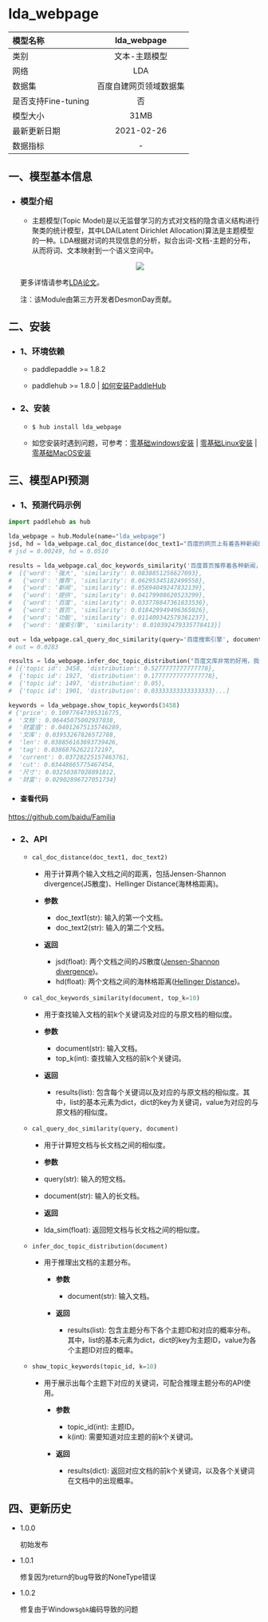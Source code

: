# lda_webpage

|模型名称|lda_webpage|
| :--- | :---: | 
|类别|文本-主题模型|
|网络|LDA|
|数据集|百度自建网页领域数据集|
|是否支持Fine-tuning|否|
|模型大小|31MB|
|最新更新日期|2021-02-26|
|数据指标|-|

## 一、模型基本信息

- ### 模型介绍

  - 主题模型(Topic Model)是以无监督学习的方式对文档的隐含语义结构进行聚类的统计模型，其中LDA(Latent Dirichlet Allocation)算法是主题模型的一种。LDA根据对词的共现信息的分析，拟合出词-文档-主题的分布，从而将词、文本映射到一个语义空间中。

  <p align="center">
  <img src="https://bj.bcebos.com/paddlehub/model/nlp/semantic_model/lda.png" hspace='10'/> <br />
  </p>

  更多详情请参考[LDA论文](http://www.jmlr.org/papers/volume3/blei03a/blei03a.pdf)。

  注：该Module由第三方开发者DesmonDay贡献。

## 二、安装

- ### 1、环境依赖

  - paddlepaddle >= 1.8.2

  - paddlehub >= 1.8.0    | [如何安装PaddleHub](../../../../docs/docs_ch/get_start/installation.rst)

- ### 2、安装

  - ```shell
    $ hub install lda_webpage
    ```
  - 如您安装时遇到问题，可参考：[零基础windows安装](../../../../docs/docs_ch/get_start/windows_quickstart.md)
 | [零基础Linux安装](../../../../docs/docs_ch/get_start/linux_quickstart.md) | [零基础MacOS安装](../../../../docs/docs_ch/get_start/mac_quickstart.md)

## 三、模型API预测

- ### 1、预测代码示例

``` python
import paddlehub as hub

lda_webpage = hub.Module(name="lda_webpage")
jsd, hd = lda_webpage.cal_doc_distance(doc_text1="百度的网页上有着各种新闻的推荐，内容丰富多彩。", doc_text2="百度首页推荐着各种新闻，还提供了强大的搜索引擎功能。")
# jsd = 0.00249, hd = 0.0510

results = lda_webpage.cal_doc_keywords_similarity('百度首页推荐着各种新闻，还提供了强大的搜索引擎功能。')
#  [{'word': '强大', 'similarity': 0.0838851256627093},
#   {'word': '推荐', 'similarity': 0.06295345182499558},
#   {'word': '新闻', 'similarity': 0.05894049247832139},
#   {'word': '提供', 'similarity': 0.04179908620523299},
#   {'word': '百度', 'similarity': 0.033778847361833536},
#   {'word': '首页', 'similarity': 0.018429949496365026},
#   {'word': '功能', 'similarity': 0.011409342579361237},
#   {'word': '搜索引擎', 'similarity': 0.010392479335778413}]

out = lda_webpage.cal_query_doc_similarity(query='百度搜索引擎', document='百度是全球最大的中文搜索引擎、致力于让网民更便捷地获取信息，找到所求。百度超过千亿的中文网页数据库，可以瞬间找到相关的搜索结果。')
# out = 0.0283

results = lda_webpage.infer_doc_topic_distribution("百度文库非常的好用，我们不仅在里面找到需要的文档，同时可以通过续费畅读精品文档。")
# [{'topic id': 3458, 'distribution': 0.5277777777777778},
#  {'topic id': 1927, 'distribution': 0.17777777777777778},
#  {'topic id': 1497, 'distribution': 0.05},
#  {'topic id': 1901, 'distribution': 0.03333333333333333}...]

keywords = lda_webpage.show_topic_keywords(3458)
# {'price': 0.10977647395316775,
#  '文档': 0.06445075002937038,
#  '财富值': 0.04012675135746289,
#  '文库': 0.03953267826572788,
#  'len': 0.038856163693739426,
#  'tag': 0.03868762622172197,
#  'current': 0.03728225157463761,
#  'cut': 0.03448665775467454,
#  '尺寸': 0.03250387028891812,
#  '财富': 0.02902896727051734}

```

  - #### 查看代码
  https://github.com/baidu/Familia

- ### 2、API

  - ```python
    cal_doc_distance(doc_text1, doc_text2)
    ```

    - 用于计算两个输入文档之间的距离，包括Jensen-Shannon divergence(JS散度)、Hellinger Distance(海林格距离)。

    - **参数**

      - doc_text1(str): 输入的第一个文档。
      - doc_text2(str): 输入的第二个文档。   

    - **返回**

      - jsd(float): 两个文档之间的JS散度([Jensen-Shannon divergence](https://blog.csdn.net/FrankieHello/article/details/80614422?utm_source=copy))。
      - hd(float): 两个文档之间的海林格距离([Hellinger Distance](http://blog.sina.com.cn/s/blog_85f1ffb70101e65d.html))。    

  - ```python
    cal_doc_keywords_similarity(document, top_k=10)
    ```

    - 用于查找输入文档的前k个关键词及对应的与原文档的相似度。

    - **参数**

      - document(str): 输入文档。
      - top_k(int): 查找输入文档的前k个关键词。

    - **返回**

      - results(list): 包含每个关键词以及对应的与原文档的相似度。其中，list的基本元素为dict，dict的key为关键词，value为对应的与原文档的相似度。    

  - ```python
    cal_query_doc_similarity(query, document)
    ```

    - 用于计算短文档与长文档之间的相似度。

    -  **参数**

      - query(str): 输入的短文档。
      - document(str): 输入的长文档。

    -  **返回**

      - lda_sim(float): 返回短文档与长文档之间的相似度。 

  - ```python
    infer_doc_topic_distribution(document)
    ```

    - 用于推理出文档的主题分布。

      - **参数**

        - document(str): 输入文档。

      - **返回**

        - results(list): 包含主题分布下各个主题ID和对应的概率分布。其中，list的基本元素为dict，dict的key为主题ID，value为各个主题ID对应的概率。

  - ```python
    show_topic_keywords(topic_id, k=10)
    ```

    - 用于展示出每个主题下对应的关键词，可配合推理主题分布的API使用。

      - **参数**

        - topic_id(int): 主题ID。
        - k(int): 需要知道对应主题的前k个关键词。

      - **返回**

        - results(dict): 返回对应文档的前k个关键词，以及各个关键词在文档中的出现概率。         

## 四、更新历史

* 1.0.0

  初始发布

* 1.0.1

  修复因为return的bug导致的NoneType错误

* 1.0.2

  修复由于Windows`gbk`编码导致的问题

